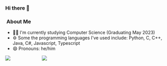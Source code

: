 ### Hi there 👋

<!--
**mbjackson7/mbjackson7** is a ✨ _special_ ✨ repository because its `README.md` (this file) appears on your GitHub profile.

Here are some ideas to get you started:

- 🔭 I’m currently working on ...
- 🌱 I’m currently learning ...
- 👯 I’m looking to collaborate on ...
- 🤔 I’m looking for help with ...
- 💬 Ask me about ...
- 📫 How to reach me: ...
- 😄 Pronouns: ...
- ⚡ Fun fact: ...

[![Linkedin Badge](https://img.shields.io/badge/Morgan_Jackson-blue?style=flat-square&logo=Linkedin&logoColor=white&link=https://www.linkedin.com/in/morganjackson-68-65-6c-6c-6f/)](https://www.linkedin.com/in/morganjackson-68-65-6c-6c-6f/)

[Portfolio](https://mbjackson7.github.io/#/)
-->

###   &nbsp;About Me

- 👨‍🎓 I'm currently studying Computer Science (Graduating May 2023)
- ⚙️ Some the programming languages I've used include: Python, C, C++, Java, C#, Javascript, Typescript
- 😄 Pronouns: he/him
<div style="display:flex;gap:100px;">
<img align="center" src="https://github-readme-stats.vercel.app/api/top-langs?username=mbjackson7&theme=apprentice&langs_count=3" />
<img align="center" src="https://github-readme-stats.vercel.app/api?username=mbjackson7&theme=apprentice&show_icons=true&line_height=27&count_private=true" />
</div>
<!--
### 📊 Github Stats


<img align='left' src="https://github-readme-stats.vercel.app/api?username=mbjackson7&show_icons=true">
-->
